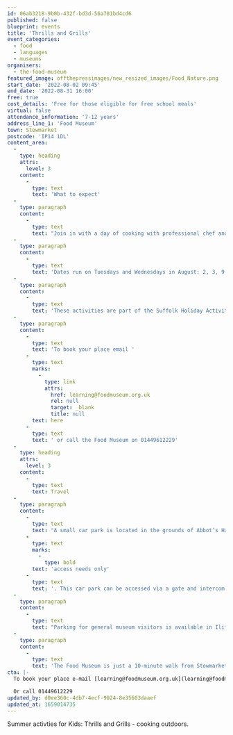 ```yaml
---
id: 06ab3218-9b0b-432f-bd3d-56a701bd4cd6
published: false
blueprint: events
title: 'Thrills and Grills'
event_categories:
  - food
  - languages
  - museums
organisers:
  - the-food-museum
featured_image: offthepressimages/new_resized_images/Food_Nature.png
start_date: '2022-08-02 09:45'
end_date: '2022-08-31 16:00'
free: true
cost_details: 'Free for those eligible for free school meals'
virtual: false
attendance_information: '7-12 years'
address_line_1: 'Food Museum'
town: Stowmarket
postcode: 'IP14 1DL'
content_area:
  -
    type: heading
    attrs:
      level: 3
    content:
      -
        type: text
        text: 'What to expect'
  -
    type: paragraph
    content:
      -
        type: text
        text: "Join in with a day of cooking with professional chef and cooking tutor Jake Barwood as well as creative activities led by friendly and experienced leaders. Make full use of the wood fired oven, open fire pit and outside cooking area, work together to prepare tasty food from scratch.\_"
  -
    type: paragraph
    content:
      -
        type: text
        text: 'Dates run on Tuesdays and Wednesdays in August: 2, 3, 9, 10, 16, 17, 23, 24, 30, 31'
  -
    type: paragraph
    content:
      -
        type: text
        text: 'These activities are part of the Suffolk Holiday Activity Programme.'
  -
    type: paragraph
    content:
      -
        type: text
        text: 'To book your place email '
      -
        type: text
        marks:
          -
            type: link
            attrs:
              href: learning@foodmuseum.org.uk
              rel: null
              target: _blank
              title: null
        text: here
      -
        type: text
        text: ' or call the Food Museum on 01449612229'
  -
    type: heading
    attrs:
      level: 3
    content:
      -
        type: text
        text: Travel
  -
    type: paragraph
    content:
      -
        type: text
        text: "A small car park is located in the grounds of Abbot’s Hall for visitors with\_"
      -
        type: text
        marks:
          -
            type: bold
        text: 'access needs only'
      -
        type: text
        text: '. This car park can be accessed via a gate and intercom next to the shop.'
  -
    type: paragraph
    content:
      -
        type: text
        text: "Parking for general museum visitors is available in Iliffe Way car park.\_ Please park in the part labelled ‘museum car park’ as this is long stay. Parking for the entire day is £2.50."
  -
    type: paragraph
    content:
      -
        type: text
        text: 'The Food Museum is just a 10-minute walk from Stowmarket Train Station, with regular services to Stowmarket from London and Norwich.'
cta: |-
  To book your place e-mail [learning@foodmuseum.org.uk](learning@foodmuseum.org.uk)

  Or call 01449612229
updated_by: d0ee360c-4db7-4ecf-9024-8e35603daaef
updated_at: 1659014735
---
```

Summer activties for Kids: Thrills and Grills - cooking outdoors.